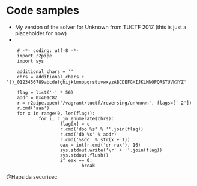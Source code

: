 # Code samples

- My version of the solver for Unknown from TUCTF 2017 (this is just a placeholder for now)  
- 

		# -*- coding: utf-8 -*-
		import r2pipe
		import sys

		additional_chars = ''
		chrs = additional_chars + '{}_0123456789abcdefghijklmnopqrstuvwxyzABCDEFGHIJKLMNOPQRSTUVWXYZ'

		flag = list('-' * 56)
		addr = 0x401c82
		r = r2pipe.open('/vagrant/tuctf/reversing/unknown', flags=['-2'])
		r.cmd('aaa')
		for x in range(0, len(flag)):
				for i, c in enumerate(chrs):
						flag[x] = c
						r.cmd('doo %s' % ''.join(flag))
						r.cmd('db %s' % addr)
						r.cmd('%sdc' % str(x + 1))
						eax = int(r.cmd('dr rax'), 16)
						sys.stdout.write('\r' + ''.join(flag))
						sys.stdout.flush()
						if eax == 0:
								break
						

   @Hapsida securisec